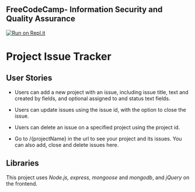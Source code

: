 ## **FreeCodeCamp**- Information Security and Quality Assurance

[![Run on Repl.it](https://repl.it/badge/github/freeCodeCamp/boilerplate-project-issuetracker)](https://repl.it/@MichaelTandy/Issue-Tracker)

# Project Issue Tracker

## User Stories

- Users can add a new project with an issue, including issue title, text and created by fields, and optional assigned to and status text fields.

- Users can update issues using the issue id, with the option to close the issue.

- Users can delete an issue on a specified project using the project id.

- Go to /{projectName} in the url to see your project and its issues. You can also add, close and delete issues here.

## Libraries

This project uses _Node.js, express, mongoose_ and _mongodb_, and _jQuery_ on the frontend.
